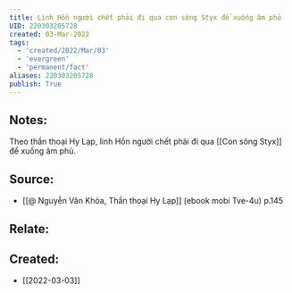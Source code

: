 ```yaml
---
title: Linh Hồn người chết phải đi qua con sông Styx để xuống âm phủ
UID: 220303205728
created: 03-Mar-2022
tags:
  - 'created/2022/Mar/03'
  - 'evergreen'
  - 'permanent/fact'
aliases: 220303205728
publish: True
---
```

## Notes:
Theo thần thoại Hy Lạp, linh Hồn người chết phải đi qua [[Con sông Styx]] để xuống âm phủ.

## Source:
- [[@ Nguyễn Văn Khỏa, Thần thoại Hy Lạp]] (ebook mobi Tve-4u) p.145

## Relate:

## Created:
- [[2022-03-03]]
